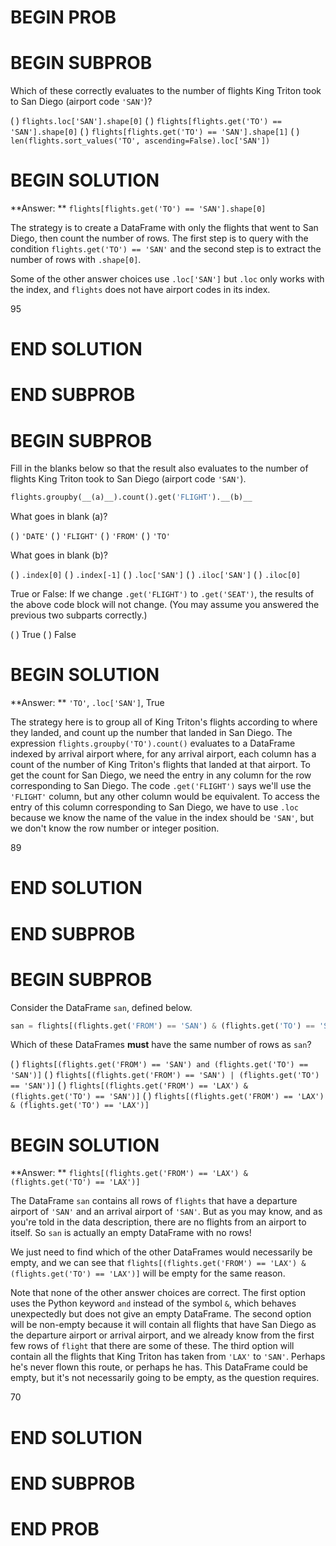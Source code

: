 # BEGIN PROB

# BEGIN SUBPROB

Which of these correctly evaluates to the number of flights King Triton took to San Diego (airport code `'SAN'`)?

( ) `flights.loc['SAN'].shape[0]`
( ) `flights[flights.get('TO') == 'SAN'].shape[0]`
( ) `flights[flights.get('TO') == 'SAN'].shape[1]`
( ) `len(flights.sort_values('TO', ascending=False).loc['SAN'])`

# BEGIN SOLUTION

**Answer: ** `flights[flights.get('TO') == 'SAN'].shape[0]`

The strategy is to create a DataFrame with only the flights that went to San Diego, then count the number of rows. The first step is to query with the condition `flights.get('TO') == 'SAN'` and the second step is to extract the number of rows with `.shape[0]`. 

Some of the other answer choices use `.loc['SAN']` but `.loc` only works with the index, and `flights` does not have airport codes in its index.

<average>95</average>

# END SOLUTION

# END SUBPROB

# BEGIN SUBPROB

Fill in the blanks below so that the result also evaluates to the number of flights King Triton took to San Diego (airport code `'SAN'`).

```python
flights.groupby(__(a)__).count().get('FLIGHT').__(b)__            
```

What goes in blank (a)?

( ) `'DATE'`
( ) `'FLIGHT'`
( ) `'FROM'`
( ) `'TO'`

What goes in blank (b)?

( ) `.index[0]`
( ) `.index[-1]`
( ) `.loc['SAN']`
( ) `.iloc['SAN']`
( ) `.iloc[0]`

True or False: If we change `.get('FLIGHT')` to `.get('SEAT')`, the results of the above code block will not change. (You may assume you answered the previous two subparts correctly.)

( ) True
( ) False

# BEGIN SOLUTION

**Answer: ** `'TO'`, `.loc['SAN']`, True

The strategy here is to group all of King Triton's flights according to where they landed, and count up the number that landed in San Diego. The expression `flights.groupby('TO').count()` evaluates to a DataFrame indexed by arrival airport where, for any arrival airport, each column has a count of the number of King Triton's flights that landed at that airport. To get the count for San Diego, we need the entry in any column for the row corresponding to San Diego. The code `.get('FLIGHT')` says we'll use the `'FLIGHT'` column, but any other column would be equivalent. To access the entry of this column corresponding to San Diego, we have to use `.loc` because we know the name of the value in the index should be `'SAN'`, but we don't know the row number or integer position.

<average>89</average>

# END SOLUTION

# END SUBPROB

# BEGIN SUBPROB

Consider the DataFrame `san`, defined below.

```py
san = flights[(flights.get('FROM') == 'SAN') & (flights.get('TO') == 'SAN')]
```

Which of these DataFrames **must** have the same number of rows as `san`?

( ) `flights[(flights.get('FROM') == 'SAN') and (flights.get('TO') == 'SAN')]`
( ) `flights[(flights.get('FROM') == 'SAN') | (flights.get('TO') == 'SAN')]`
( ) `flights[(flights.get('FROM') == 'LAX') & (flights.get('TO') == 'SAN')]`
( ) `flights[(flights.get('FROM') == 'LAX') & (flights.get('TO') == 'LAX')]`

# BEGIN SOLUTION

**Answer: ** `flights[(flights.get('FROM') == 'LAX') & (flights.get('TO') == 'LAX')]`

The DataFrame `san` contains all rows of `flights` that have a departure airport of `'SAN'` and an arrival airport of `'SAN'`. But as you may know, and as you're told in the data description, there are no flights from an airport to itself. So `san` is actually an empty DataFrame with no rows!

We just need to find which of the other DataFrames would necessarily be empty, and we can see that `flights[(flights.get('FROM') == 'LAX') & (flights.get('TO') == 'LAX')]` will be empty for the same reason. 

Note that none of the other answer choices are correct. The first option uses the Python keyword `and` instead of the symbol `&`, which behaves unexpectedly but does not give an empty DataFrame. The second option will be non-empty because it will contain all flights that have San Diego as the departure airport or arrival airport, and we already know from the first few rows of `flight` that there are some of these. The third option will contain all the flights that King Triton has taken from `'LAX'` to `'SAN'`.  Perhaps he's never flown this route, or perhaps he has. This DataFrame could be empty, but it's not necessarily going to be empty, as the question requires.

<average>70</average>

# END SOLUTION

# END SUBPROB

# END PROB